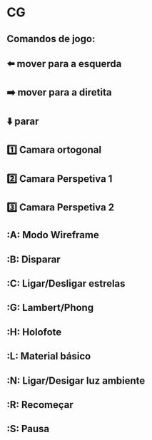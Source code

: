 # CG

Comandos de jogo:
-------------------------------------------
   :arrow_left:    mover para a esquerda   
-------------------------------------------
   :arrow_right:   mover para a diretita   
-------------------------------------------
   :arrow_down:           parar            
-------------------------------------------
   :one:         Camara ortogonal      
-------------------------------------------    
   :two:        Camara Perspetiva 1    
-------------------------------------------
   :three:       Camara Perspetiva 2    
-------------------------------------------
   :A:            Modo Wireframe       
-------------------------------------------
   :B:                Disparar         
-------------------------------------------
   :C:         Ligar/Desligar estrelas 
-------------------------------------------
   :G:             Lambert/Phong       
-------------------------------------------
   :H:               Holofote          
-------------------------------------------
   :L:           Material básico       
-------------------------------------------
   :N:       Ligar/Desigar luz ambiente
-------------------------------------------
   :R:              Recomeçar          
-------------------------------------------
   :S:                Pausa            
-------------------------------------------
